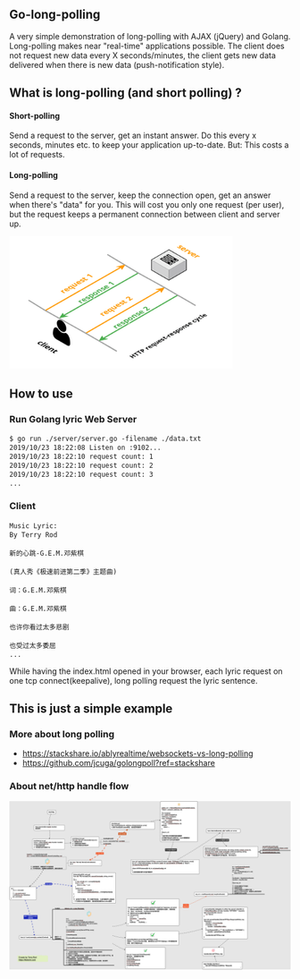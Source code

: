 ## Go-long-polling

A very simple demonstration of long-polling with AJAX (jQuery) and Golang. Long-polling makes near "real-time"
applications possible. The client does not request new data every X seconds/minutes, the client gets new data
delivered when there is new data (push-notification style). 

## What is long-polling (and short polling) ?

#### Short-polling

Send a request to the server, get an instant answer. Do this every x seconds, minutes etc. to keep your application
up-to-date. But: This costs a lot of requests.

#### Long-polling

Send a request to the server, keep the connection open, get an answer when there's "data" for you. This will cost you
only one request (per user), but the request keeps a permanent connection between client and server up.

<img src="./WebSockets-vs-Long-Polling-001.png" width="400">

## How to use

### Run Golang lyric Web Server
```
$ go run ./server/server.go -filename ./data.txt
2019/10/23 18:22:08 Listen on :9102...
2019/10/23 18:22:10 request count: 1
2019/10/23 18:22:10 request count: 2
2019/10/23 18:22:10 request count: 3
...
```

### Client
```
Music Lyric:
By Terry Rod

新的心跳-G.E.M.邓紫棋

(真人秀《极速前进第二季》主题曲)

词：G.E.M.邓紫棋

曲：G.E.M.邓紫棋

也许你看过太多悲剧

也受过太多委屈
...
```

While having the index.html opened in your browser, each lyric request on one tcp connect(keepalive), long polling request the
lyric sentence.

## This is just a simple example

### More about long polling
- https://stackshare.io/ablyrealtime/websockets-vs-long-polling
- https://github.com/jcuga/golongpoll?ref=stackshare

### About net/http handle flow
<img src="./go-net-http.png" width="1200">